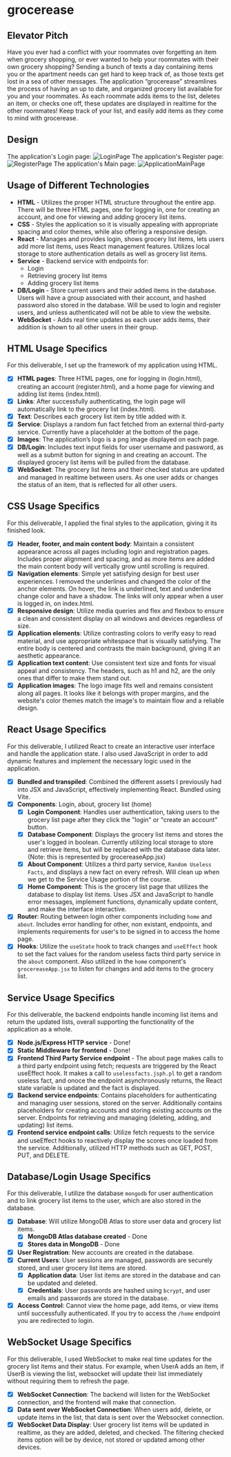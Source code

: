 # grocerease

## Elevator Pitch

Have you ever had a conflict with your roommates over forgetting an item when grocery shopping, or ever wanted to help your roommates with their own grocery shopping? Sending a bunch of texts a day containing items you or the apartment needs can get hard to keep track of, as those texts get lost in a sea of other messages. The application “grocerease” streamlines the process of having an up to date, and organized grocery list available for you and your roommates. As each roommate adds items to the list, deletes an item, or checks one off, these updates are displayed in realtime for the other roommates! Keep track of your list, and easily add items as they come to mind with grocerease.


## Design

The application's Login page:
![LoginPage](Pics/grocereaseLoginPageSS.png)
The application's Register page:
![RegisterPage](Pics/grocereaseRegisterPageSS.png)
The application's Main page:
![ApplicationMainPage](Pics/grocereaseMainPageSS.png)


## Usage of Different Technologies

- **HTML** - Utilizes the proper HTML structure throughout the entire app. There will be three HTML pages, one for logging in, one for creating an account, and one for viewing and adding grocery list items.
- **CSS** - Styles the application so it is visually appealing with appropriate spacing and color themes, while also offering a responsive design.
- **React** - Manages and provides login, shows grocery list items, lets users add more list items, uses React management features. Utilizes local storage to store authentication details as well as grocery list items.
- **Service** - Backend service with endpoints for:
    - Login
    - Retrieving grocery list items
    - Adding grocery list items
- **DB/Login** - Store current users and their added items in the database. Users will have a group associated with their account, and hashed password also stored in the database. Will be used to login and register users, and unless authenticated will not be able to view the website.
- **WebSocket** - Adds real time updates as each user adds items, their addition is shown to all other users in their group.


## HTML Usage Specifics

For this deliverable, I set up the framework of my application using HTML.

- [x] **HTML pages**: Three HTML pages, one for logging in (login.html), creating an account (register.html), and a home page for viewing and adding list items (index.html).
- [x] **Links**: After successfully authenticating, the login page will automatically link to the grocery list (index.html).
- [x] **Text**: Describes each grocery list item by title added with it.
- [x] **Service**: Displays a random fun fact fetched from an external third-party service. Currently have a placeholder at the bottom of the page.
- [x] **Images**: The application’s logo is a png image displayed on each page.
- [x] **DB/Login**: Includes text input fields for user username and password, as well as a submit button for signing in and creating an account. The displayed grocery list items will be pulled from the database.
- [x] **WebSocket**: The grocery list items and their checked status are updated and managed in realtime between users. As one user adds or changes the status of an item, that is reflected for all other users.

## CSS Usage Specifics

For this deliverable, I applied the final styles to the application, giving it its finished look.

- [x] **Header, footer, and main content body**: Maintain a consistent appearance across all pages including login and registration pages. Includes proper alignment and spacing, and as more items are added the main content body will vertically grow until scrolling is required.
- [x] **Navigation elements**: Simple yet satisfying design for best user experiences. I removed the underlines and changed the color of the anchor elements. On hover, the link is underlined, text and underline change color and have a shadow. The links will only appear when a user is logged in, on index.html.
- [x] **Responsive design**: Utilize media queries and flex and flexbox to ensure a clean and consistent display on all windows and devices regardless of size.
- [x] **Application elements**: Utilize contrasting colors to verify easy to read material, and use appropriate whitespace that is visually satisfying. The entire body is centered and contrasts the main background, giving it an aesthetic appearance.
- [x] **Application text content**: Use consistent text size and fonts for visual appeal and consistency. The headers, such as h1 and h2, are the only ones that differ to make them stand out.
- [x] **Application images**: The logo image fits well and remains consistent along all pages. It looks like it belongs with proper margins, and the website's color themes match the image's to maintain flow and a reliable design.

## React Usage Specifics

For this deliverable, I utilized React to create an interactive user interface and handle the application state. I also used JavaScript in order to add dynamic features and implement the necessary logic used in the application.

- [x] **Bundled and transpiled**: Combined the different assets I previously had into JSX and JavaScript, effectively implementing React. Bundled using Vite.
- [x] **Components**: Login, about, grocery list (home)
    - [x] **Login Component**: Handles user authentication, taking users to the grocery list page after they click the "login" or "create an account" button.
    - [x] **Database Component**: Displays the grocery list items and stores the user's logged in boolean. Currently utilizing local storage to store and retrieve items, but will be replaced with the database data later. (Note: this is represented by grocereaseApp.jsx)
    - [x] **About Component**: Utilizes a third party service, `Random Useless Facts`, and displays a new fact on every refresh. Will clean up when we get to the Service Usage portion of the course.
    - [x] **Home Component**: This is the grocery list page that utilizes the database to display list items. Uses JSX and JavaScript to handle error messages, implement functions, dynamically update content, and make the interface interactive.
- [x] **Router**: Routing between login other components including `home` and `about`. Includes error handling for other, non existant, endpoints, and implements requirements for user's to be signed in to access the home page.
- [x] **Hooks**: Utilize the `useState` hook to track changes and `useEffect` hook to set the fact values for the random useless facts third party service in the `about` component. Also utilized in the `home` component's `grocereaseApp.jsx` to listen for changes and add items to the grocery list.

## Service Usage Specifics

For this deliverable, the backend endpoints handle incoming list items and return the updated lists, overall supporting the functionality of the application as a whole.

- [x] **Node.js/Express HTTP service** - Done!
- [x] **Static Middleware for frontend** - Done!
- [x] **Frontend Third Party Service endpoint** - The about page makes calls to a third party endpoint using fetch; requests are triggered by the React useEffect hook. It makes a call to `uselessfacts.jsph.pl` to get a random useless fact, and onoce the endpoint asynchronously returns, the React state variable is updated and the fact is displayed.
- [x] **Backend service endpoints**: Contains placeholders for authenticating and managing user sessions, stored on the server. Additionally contains placeholders for creating accounts and storing existing accounts on the server. Endpoints for retrieving and managing (deleting, adding, and updating) list items.
- [x] **Frontend service endpoint calls**: Utilize fetch requests to the service and useEffect hooks to reactively display the scores once loaded from the service. Additionally, utilized HTTP methods such as GET, POST, PUT, and DELETE.

## Database/Login Usage Specifics

For this deliverable, I utilize the database `mongodb` for user authentication and to link grocery list items to the user, which are also stored in the database.

- [x] **Database**: Will utilize MongoDB Atlas to store user data and grocery list items.
    - [x] **MongoDB Atlas database created** - Done
    - [x] **Stores data in MongoDB** - Done
- [x] **User Registration**: New accounts are created in the database.
- [x] **Current Users**: User sessions are managed, passwords are securely stored, and user grocery list items are stored.
    - [x] **Application data**: User list items are stored in the database and can be updated and deleted.
    - [x] **Credentials**: User passwords are hashed using `bcrypt`, and user emails and passwords are stored in the database.
- [x] **Access Control**: Cannot view the home page, add items, or view  items until successfully authenticated. If you try to access the `/home` endpoint you are redirected to login.

## WebSocket Usage Specifics

For this deliverable, I used WebSocket to make real time updates for the grocery list items and their status. For example, when UserA adds an item, if UserB is viewing the list, websocket will update their list immediately without requiring them to refresh the page.

- [x] **WebSocket Connection**: The backend will listen for the WebSocket connection, and the frontend will make that connection.
- [x] **Data sent over WebSocket Connection**: When users add, delete, or update items in the list, that data is sent over the Websocket connection.
- [x] **WebSocket Data Display**: User grocery list items will be updated in realtime, as they are added, deleted, and checked. The filtering checked items option will be by device, not stored or updated among other devices.